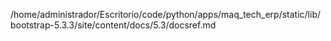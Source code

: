 /home/administrador/Escritorio/code/python/apps/maq_tech_erp/static/lib/bootstrap-5.3.3/site/content/docs/5.3/docsref.md